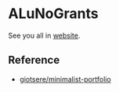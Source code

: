# ALuNoGrants

See you all in [website](https://chihaolu.github.io/ALuNoGrants/). 

## Reference

- [giotsere/minimalist-portfolio](https://github.com/giotsere/minimalist-portfolio)